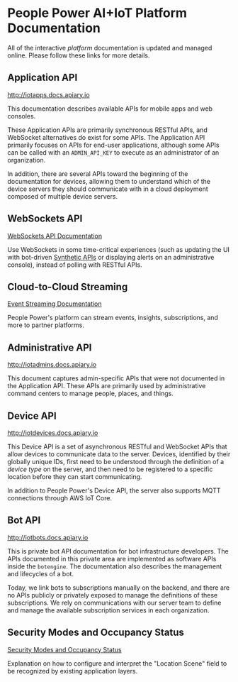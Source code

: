 # People Power AI+IoT Platform Documentation

All of the interactive *platform* documentation is updated and managed online. Please follow these links for more details.

## Application API
http://iotapps.docs.apiary.io

This documentation describes available APIs for mobile apps and web consoles. 

These Application APIs are primarily synchronous RESTful APIs, and WebSocket alternatives do exist for some APIs. The Application API primarily focuses on APIs for end-user applications, although some APIs can be called with an `ADMIN_API_KEY` to execute as an administrator of an organization.

In addition, there are several APIs toward the beginning of the documentation for devices, allowing them to understand which of the device servers they should communicate with in a cloud deployment composed of multiple device servers.

## WebSockets API

[WebSockets API Documentation](https://github.com/peoplepower/peoplepower-docs/blob/master/platform_apis/websockets.md)

Use WebSockets in some time-critical experiences (such as updating the UI with bot-driven [Synthetic APIs](https://github.com/peoplepower/peoplepower-docs/blob/master/synthetic_apis) or displaying alerts on an administrative console), instead of polling with RESTful APIs.

## Cloud-to-Cloud Streaming 

[Event Streaming Documentation](https://github.com/peoplepower/peoplepower-docs/blob/master/platform_apis/event_streaming.md)

People Power's platform can stream events, insights, subscriptions, and more to partner platforms.

## Administrative API
http://iotadmins.docs.apiary.io

This document captures admin-specific APIs that were not documented in the Application API. These APIs are primarily used by administrative command centers to manage people, places, and things.

## Device API
http://iotdevices.docs.apiary.io

This Device API is a set of asynchronous RESTful and WebSocket APIs that allow devices to communicate data to the server. Devices, identified by their globally unique IDs, first need to be understood through the definition of a *device type* on the server, and then need to be registered to a specific location before they can start communicating. 

In addition to People Power's Device API, the server also supports MQTT connections through AWS IoT Core. 

## Bot API
http://iotbots.docs.apiary.io

This is private bot API documentation for bot infrastructure developers. The APIs documented in this private area are implemented as software APIs inside the `botengine`. The documentation also describes the management and lifecycles of a bot.

Today, we link bots to subscriptions manually on the backend, and there are no APIs publicly or privately exposed to manage the definitions of these subscriptions. We rely on communications with our server team to define and manage the available subscription services in each organization.


## Security Modes and Occupancy Status

[Security Modes and Occupancy Status](https://github.com/peoplepower/peoplepower-docs/blob/master/platform_apis/modes.md)

Explanation on how to configure and interpret the "Location Scene" field to be recognized by existing application layers.

